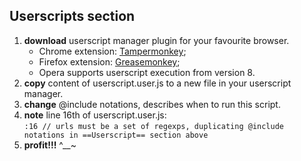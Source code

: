 ## Userscripts section ##
1. **download** userscript manager plugin for your favourite browser.
   * Chrome extension: [Tampermonkey](https://chrome.google.com/webstore/detail/tampermonkey/dhdgffkkebhmkfjojejmpbldmpobfkfo?hl=ru "Tampermonkey");
   * Firefox extension: [Greasemonkey](https://addons.mozilla.org/ru/firefox/addon/greasemonkey/ "Greasemonkey");
   * Opera supports userscript execution from version 8.
2. **copy** content of userscript.user.js to a new file in your userscript manager.
3. **change** @include notations, describes when to run this script.
4. **note** line 16th of userscript.user.js:  
	```:16 // urls must be a set of regexps, duplicating @include notations in ==Userscript== section above```
5. **profit!!!** ^__~
